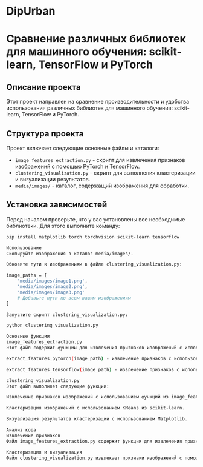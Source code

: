 # DipUrban

# Сравнение различных библиотек для машинного обучения: scikit-learn, TensorFlow и PyTorch

## Описание проекта
Этот проект направлен на сравнение производительности и удобства использования различных библиотек для машинного обучения: scikit-learn, TensorFlow и PyTorch. 

## Структура проекта
Проект включает следующие основные файлы и каталоги:
- `image_features_extraction.py` - скрипт для извлечения признаков изображений с помощью PyTorch и TensorFlow.
- `clustering_visualization.py` - скрипт для выполнения кластеризации и визуализации результатов.
- `media/images/` - каталог, содержащий изображения для обработки.

## Установка зависимостей
Перед началом проверьте, что у вас установлены все необходимые библиотеки. Для этого выполните команду:
```bash
pip install matplotlib torch torchvision scikit-learn tensorflow

Использование
Скопируйте изображения в каталог media/images/.

Обновите пути к изображениям в файле clustering_visualization.py:

image_paths = [
    'media/images/image1.png',
    'media/images/image2.png',
    'media/images/image3.png'
    # Добавьте пути ко всем вашим изображениям
]

Запустите скрипт clustering_visualization.py:

python clustering_visualization.py

Основные функции
image_features_extraction.py
Этот файл содержит функции для извлечения признаков изображений с использованием PyTorch и TensorFlow:

extract_features_pytorch(image_path) - извлечение признаков с использованием модели ResNet18 в PyTorch.

extract_features_tensorflow(image_path) - извлечение признаков с использованием модели ResNet50 в TensorFlow.

clustering_visualization.py
Этот файл выполняет следующие функции:

Извлечение признаков изображений с использованием функций из image_features_extraction.py.

Кластеризация изображений с использованием KMeans из scikit-learn.

Визуализация результатов кластеризации с использованием Matplotlib.

Анализ кода
Извлечение признаков
Файл image_features_extraction.py содержит функции для извлечения признаков изображений с использованием моделей ResNet18 и ResNet50 в PyTorch и TensorFlow соответственно. Преобразование изображений включает изменение их размера, нормализацию и преобразование в тензоры для дальнейшей обработки.

Кластеризация и визуализация
Файл clustering_visualization.py извлекает признаки изображений с помощью функций из image_features_extraction.py, выполняет кластеризацию с использованием алгоритма KMeans из scikit-learn и визуализирует результаты с использованием Matplotlib. Графики показывают распределение изображений по кластерам на основе извлеченных признаков.
